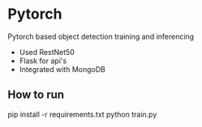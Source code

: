 # Pytorch

Pytorch based object detection training and inferencing
  - Used RestNet50
  - Flask for api's
  - Integrated with MongoDB

## How to run

pip install -r requirements.txt
python train.py
